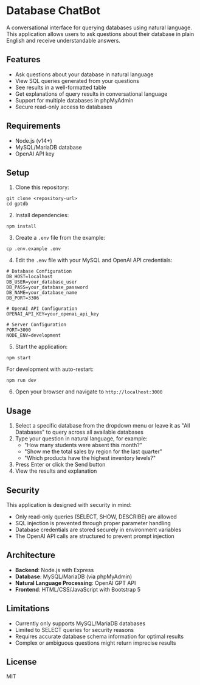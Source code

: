 # Database ChatBot

A conversational interface for querying databases using natural language. This application allows users to ask questions about their database in plain English and receive understandable answers.

## Features

- Ask questions about your database in natural language
- View SQL queries generated from your questions
- See results in a well-formatted table
- Get explanations of query results in conversational language
- Support for multiple databases in phpMyAdmin
- Secure read-only access to databases

## Requirements

- Node.js (v14+)
- MySQL/MariaDB database
- OpenAI API key

## Setup

1. Clone this repository:
```
git clone <repository-url>
cd gptdb
```

2. Install dependencies:
```
npm install
```

3. Create a `.env` file from the example:
```
cp .env.example .env
```

4. Edit the `.env` file with your MySQL and OpenAI API credentials:
```
# Database Configuration
DB_HOST=localhost
DB_USER=your_database_user
DB_PASS=your_database_password
DB_NAME=your_database_name
DB_PORT=3306

# OpenAI API Configuration
OPENAI_API_KEY=your_openai_api_key

# Server Configuration
PORT=3000
NODE_ENV=development
```

5. Start the application:
```
npm start
```

For development with auto-restart:
```
npm run dev
```

6. Open your browser and navigate to `http://localhost:3000`

## Usage

1. Select a specific database from the dropdown menu or leave it as "All Databases" to query across all available databases
2. Type your question in natural language, for example:
   - "How many students were absent this month?"
   - "Show me the total sales by region for the last quarter"
   - "Which products have the highest inventory levels?"
3. Press Enter or click the Send button
4. View the results and explanation

## Security

This application is designed with security in mind:

- Only read-only queries (SELECT, SHOW, DESCRIBE) are allowed
- SQL injection is prevented through proper parameter handling
- Database credentials are stored securely in environment variables
- The OpenAI API calls are structured to prevent prompt injection

## Architecture

- **Backend**: Node.js with Express
- **Database**: MySQL/MariaDB (via phpMyAdmin)
- **Natural Language Processing**: OpenAI GPT API
- **Frontend**: HTML/CSS/JavaScript with Bootstrap 5

## Limitations

- Currently only supports MySQL/MariaDB databases
- Limited to SELECT queries for security reasons
- Requires accurate database schema information for optimal results
- Complex or ambiguous questions might return imprecise results

## License

MIT 